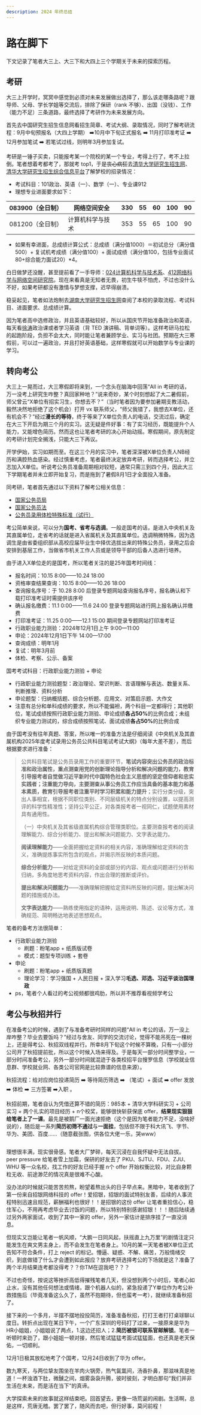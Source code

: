 ```yaml
---
description: 2024 年终总结
---
```


# 路在脚下

下文记录了笔者大三上、大三下和大四上三个学期关于未来的探索历程。

## 考研

大三上开学时，冥冥中感觉到必须对未来发展做出选择了，那么该走哪条路呢？跟导师、父母、学长学姐等交流后，排除了保研（rank 不够）、出国（没钱）、工作（能力不足）三条道路，最终选择了考研作为未来发展方向。

首先去中国研究生招生信息网看招生简章、考试大纲、录取情况，同时了解考研流程：9月中旬预报名（大四上学期） ➡️10月中下旬正式报名 ➡️ 11月打印准考证 ➡️ 12月参加笔试 ➡️ 若笔试过线，则明年3月参加复试。

考研是一锤子买卖，只能报考某一个院校的某一个专业，考得上行了，考不上拉倒。笔者想着考都考了，那就考 top1，于是~~丧心病狂~~去[清华大学研究生招生网](https://yz.tsinghua.edu.cn/zsxx/sszs/ptzk.htm)、[清华大学研究生招生综合信息平台](https://yzbm.tsinghua.edu.cn/publish/infors)了解梦校的招录情况：

* 考试科目：101政治、英语（一）、数学（一）、专业课912
* 理想专业进面要求如下：

| 083900（全日制） | 网络空间安全   | 330 | 55 | 60 | 100 | 90 |
| ----------- | -------- | --- | -- | -- | --- | -- |
| 081200（全日制） | 计算机科学与技术 | 353 | 55 | 65 | 100 | 90 |

* 如果有幸进面，总成绩计算公式：总成绩（满分值1000）＝初试总分（满分值500）+ 复试机考成绩（满分值100）+ 面试成绩（满分值100，包括专业面试80+综合能力面试20）\*4。

白日做梦还没醒，甚至提前看了一手导师：[024计算机科学与技术系](https://yzbm.tsinghua.edu.cn/publish/s03/s0303/detail/c2662d2c-9890-4dc5-aea6-d9d7cd7515fd?yxsdm=024)、[412网络科学与网络空间研究院](https://yzbm.tsinghua.edu.cn/publish/s03/s0303/detail/c2662d2c-9890-4dc5-aea6-d9d7cd7515fd?yxsdm=412)。现在来看真是无知者无畏，初生牛犊不怕虎，不过也没什么不好，如果考研都没有激情与梦想支撑，迟早得崩溃。

稳妥起见，笔者如法炮制去[湖南大学研究生招生网](http://gra.hnu.edu.cn/index.htm)查阅了本校的录取流程、考试科目、进面要求、总成绩计算。

因为笔者高中选修政治，并且英语基础较好，所以从国庆节开始准备政治和英语，每天看[徐涛](https://www.youtube.com/watch?v=_UutCH3QFAc\&list=PLo4DRZ9pgCGr5vrf6CTSB7Nsv83dRsqJh\&index=1)政治课或者学习英语（背 TED 演讲稿、背单词等）。这样考研马拉松的起跑阶段，负担不会太大，同时能让笔者兼顾学业、实习与社团。预期在大三寒假前，可以过一遍政治，并且打好英语基础，这样寒假就可以开始数学与专业课的学习。

## 转向考公

大三上一晃而过，大三寒假即将来到，一个念头在脑海中回荡“All in 考研的话，万一没考上研究生咋整？真回家种地？”说来奇妙，某个时刻想起了大二暑假前，师父曾云“X单位有招实习生，你想去不？”（当时笔者因为要参加暑期支教活动，毅然决然地拒绝了这个机会）打开 vx 联系师父，“师父我错了，我想去X单位，还有机会不？”经过**漫长的等待**，终于等来了X单位负责人的电话，交流过后，确定在大三下开启为期三个月的实习。这无疑是件好事：有了实习经历，既能提升个人能力，又能增色简历。然而这也让笔者考研的决心开始动摇。寒假期间，原先制定的考研计划完全搁浅，只能大三下再议。

开学伊始，实习如期而至。在这三个月的实习中，笔者深深被X单位负责人NB经历和满腔热血感染。经过慎重考虑，笔者最终决定放弃考研，转而选择考公，并立志加入X单位。听说考公务员准备周期相对较短，通常只需三到四个月，因此大三下学期笔者并未立即开始复习，而是拖到了暑假8月1日才全面投入准备。

同考研，笔者首先通过以下资料了解考公相关信息：

* [国家公务员局](http://bm.scs.gov.cn/pp/gkweb/core/web/ui/business/home/gkhome.html)
* [国家公务员法](http://bm.scs.gov.cn/pp/gkweb/core/web/ui/business/article/articledetail.html?ArticleId=8a81f3236dbf43a4016dc3c277e60002\&id=0000000062b7b2b60162bcd13002000c\&eid=0000000062b7b2b60162bcd1a324000d)
* [公务员录用体检特殊标准（试行）](http://bm.scs.gov.cn/pp/gkweb/core/web/ui/business/article/articledetail.html?ArticleId=8a81f3236dc459d2016dc45b76960000\&id=0000000062b7b2b60162bcd13002000c\&eid=0000000062b7b2b60162bcd1a324000d)

考公简单来说，可以分为**国考、省考与选调**。一般走国考的话，是进入中央机关及其直属单位，走省考的话就是进入省属机关及其直属单位。选调稍微特殊，因为选调生是由省委组织部从高校应届毕业生中择优选拔出来的特殊公务员，录用之后会安排到基层工作，当做省市机关工作人员或是领导干部的后备人选进行培养。

由于进入X单位走的是国考，所以笔者关注的是25年国考时间线：

* 报名时间：10.15 8:00——10.24 18:00
* 资格审查结果查询：10.15 8:00——10.26 18:00
* 查询报名序号：于 10.28 8:00 后登录专题网站查询报名序号，报名确认和下载打印准考证时需提供该序号
* 确认报名缴费：11.1 0:00——11.6 24:00 登录专题网站进行网上报名确认并缴费
* 打印准考证：11.25 0:00——12.1 15:00 期间登录专题网站打印准考证
* 行政职业能力测验：2024年12月1日上午 9:00—11:00   
* 申论：2024年12月1日下午 14:00—17:00   
* 查询成绩：明年1月
* 复试：明年3月前
* 体检、考察、公示、备案

国考考试科目：行政职业能力测验 + 申论

* 行政职业能力测验题型：政治理论、常识判断、言语理解与表达、数量关系、判断推理、资料分析
* 申论题型：归纳概括题、综合分析题、应用文、对策启示题、大作文
* 注意有总分和单科成绩的要求，所以不能偏袒，两个科目一定都得行；其他职位，笔试成绩按照行政职业能力测验、申论成绩**各占50%**&#x7684;比例合成；未组织专业能力测试的，综合成绩按照笔试、面试成绩**各占50%**&#x7684;比例合成

由于国考没有往年真题、答案，所以唯一的准备方法是仔细阅读《中央机关及其直属机构2025年度考试录用公务员公共科目笔试考试大纲》（每年大差不差），而后根据要求进行准备：

> 公共科目笔试是公务员录用工作的重要环节，**笔试内容突出公务员的政治标准和政治属性，重点测查用党的创新理论指导分析和解决问题的能力，教育引导报考者自觉做习近平新时代中国特色社会主义思想的坚定信仰者和忠实实践者；注重能力导向，主要测查从事公务员工作应当具备的基本能力和基本素质，教育引导报考者注重平时学习积累和能力提升**；实行分类分级，突出人事相宜，根据不同职位类别、不同层级机关的特点分别设置，以提高测评的科学性精准性；坚持公平公正，对各类报考者一视同仁，试题使用素材具有通用性。
>
> （一）中央机关及其省级直属机构综合管理类职位。主要测查报考者的阅读理解能力、综合分析能力、提出和解决问题能力、文字表达能力。
>
> **阅读理解能力**——全面把握给定资料的相关内容，准确理解给定资料的含义，准确提炼事实所包含的观点，并揭示所反映的本质问题。
>
> **综合分析能力**——对给定资料的全部或部分的内容、观点或问题进行分析和归纳，多角度地思考资料内容，作出合理的推断或评价。
>
> **提出和解决问题能力**——准确理解把握给定资料所反映的问题，提出解决问题的措施或办法。
>
> **文字表达能力**——熟练使用指定的语种，运用说明、陈述、议论等方式，准确规范、简明畅达地表述思想观点。

笔者的备考方法很简单：

* 行政职业能力测验
  * 刷题：粉笔app + 纸质版试卷
  * 模式：题型专项训练 + 套卷
* 申论
  * 刷题：粉笔app + 纸质版真题
  * 理论学习：学习强国 + 人民日报 + 深入学习**毛选、邓选、习近平谈治国理政**
* ps，笔者个人看过的考公视频都很鸡肋，所以并不推荐看视频学考公

## 考公与秋招并行

在准备考公的时候，遇到了与准备考研时同样的问题“All in 考公的话，万一没上岸咋整？毕业去要饭吗？”经过与舍友、同学的交流讨论，觉得不能吊死在一棵树上，还是得考公、秋招双线程并行。所幸8月下旬这个时候不算晚，只有一小部分公司开了秋招提前批，所以这个时候入场来得及。于是每天一部分时间整学业，一部分时间准备考公，另外一部分时间就混迹于各类校招平台搜罗信息（学校就业信息群、学校就业网、各类公司官网是比较靠谱的信息来源）。

秋招流程：给对应岗位投递简历 ➡️ 等待简历筛选 ➡️ （笔试）+ 面试 ➡️ offer 发放 ➡️ 体检 ➡️ 三方签署 ➡️入职 。

秋招前期，笔者自认为凭借还算不错的简历：985本 + 清华大学科研实习 + 公司实习 + 两个扎实的项目经历 + n个校奖，能够很快斩获保底 offer，**结果现实狠狠给笔者上了一课**。最先是被鹅厂一面光速拒绝（这个是因为笔者能力不足，没啥好说的），随后是一系列**简历初筛不通过**与**一面挂**，包括但不限于科大讯飞、字节、华为、美团、百度……（随意截张图，供各位大佬一乐，哭www）

<figure><img src="../.gitbook/assets/image-20241228231348497.png" alt=""><figcaption></figcaption></figure>

理想很丰满，现实很骨感。笔者大厂梦碎，每天沉浸在自我怀疑中无法自拔。peer pressure 给笔者雪上加霜，保研的好友去了 PKU、SJTU、FDU、ZJU、WHU 等一众名校，找工作的好友已经手握 n个 offer 开始权衡比较，对比自身颗粒无收、前途渺茫的情况真是很难不心酸。

没办法的时候就只能苦苦煎熬，盼望着熬出头的日子早点来。黑暗中，笔者收到了第一份来自招银网络科技的 offer！爱招银，招银的面试特别友善，后续的人事流程特别迅速且规范，薪酬福利也很好！！是招银的这份 offer 让笔者重拾信心，稳住军心，不用再考虑毕业去讨饭的问题，所以特别特别感谢招银！！！随后陆续通过另外两家面试，收到了其中一家的 offer，另外一家估计是排序挂了一直没消息。

但现实又岂能让笔者一帆风顺，“大鹏一日同风起，扶摇直上九万里”的剧情注定只能发生在爽文男主身上，而不会发生在笔者身上。10月的某一天笔者被X单位正式告知不符合条件，打上 reject 的标记。懵逼、疑惑、不解、痛苦，万般情绪交织，到底做错了什么才会遭到如此报应？放弃考研选择考公的下场就是这？准备了两个半月结果连考都没得考？？你TM在逗我吧？？？

不过也奇怪，按说这等挫折高低得摧残笔者几天，但没想到两个小时后，笔者心如止水，没有其他任何想法或情绪，跟个机器人似的，紧急投递了Y单位作为考公补救措施后（毕竟准备这么久了，虽然不抱期待，但也蛮考一考），就继续准备秋招了。

接下来的一个多月，半摆不摆地投投简历，准备准备秋招，打打王者打打桌球聊以度日。转折点出现在某日下午，一个广东深圳的号码打了过来，一接原来是华为HR小姐姐，小姐姐说了两点，1.这边还招人；2.**简历被锁可联系官邮解锁**。笔者一听顿时来劲了，跟小姐姐一顿对接，然后笔试猛猛考面试猛猛面，也还真是老天保佑，一切顺利。

12月1日极其放松地考了个国考，12月24日收到了华为 offer。

数九寒天，与两位挚友围坐在羊肉火锅旁，热气氤氲间，汤香扑鼻，那滋味真是地道！一杯浊酒下肚，微醺之间，烟雾袅袅升腾，彼时彼刻，才明白那句“我们并非生活在未来，而是活在当下”的真谛。

大学探索未来的故事就这样结束吧。回首望去，更像一场荒诞的闹剧。生活啊，总是这样，荒唐无稽。罢了罢了，随风而去吧，但行好事，莫问前程！
